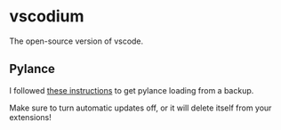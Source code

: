 # vscodium
The open-source version of vscode.

## Pylance
I followed [these instructions](https://github.com/VSCodium/vscodium/discussions/1641) to get
pylance loading from a backup.

Make sure to turn automatic updates off, or it will delete itself from your extensions!
